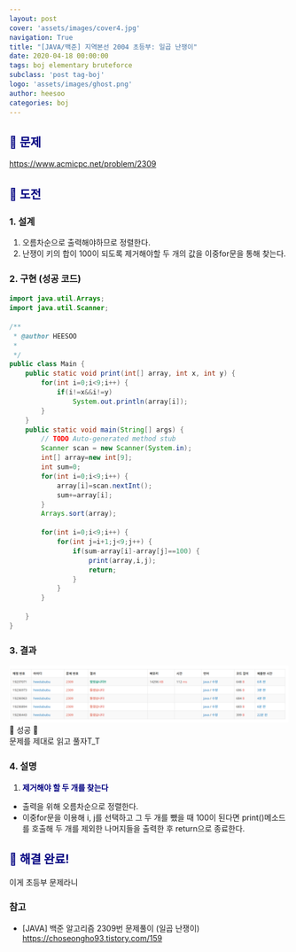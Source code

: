 ```yaml
---
layout: post
cover: 'assets/images/cover4.jpg'
navigation: True
title: "[JAVA/백준] 지역본선 2004 초등부: 일곱 난쟁이"
date: 2020-04-18 00:00:00
tags: boj elementary bruteforce
subclass: 'post tag-boj'
logo: 'assets/images/ghost.png'
author: heesoo
categories: boj
---
```

## <span style="color:navy">👀 문제</span>
<https://www.acmicpc.net/problem/2309>

## <span style="color:navy">👊 도전</span>

### 1. 설계
1. 오름차순으로 출력해야하므로 정렬한다.
2. 난쟁이 키의 합이 100이 되도록 제거해야할 두 개의 값을 이중for문을 통해 찾는다.

### 2. 구현 (성공 코드)
```java
import java.util.Arrays;
import java.util.Scanner;

/**
 * @author HEESOO
 *
 */
public class Main {
	public static void print(int[] array, int x, int y) {
		for(int i=0;i<9;i++) {
			if(i!=x&&i!=y)
				System.out.println(array[i]);
		}
	}
	public static void main(String[] args) {
		// TODO Auto-generated method stub
		Scanner scan = new Scanner(System.in);
		int[] array=new int[9];
		int sum=0;
		for(int i=0;i<9;i++) {
			array[i]=scan.nextInt();
			sum+=array[i];
		}
		Arrays.sort(array);
		
		for(int i=0;i<9;i++) {
			for(int j=i+1;j<9;j++) {
				if(sum-array[i]-array[j]==100) {
					print(array,i,j);
					return;
				}
			}
		}
		
	}
}

 ```

### 3. 결과
![실행결과](./assets/images/200418_2.PNG)
🤟 성공 🤟  
문제를 제대로 읽고 풀자T_T

### 4. 설명
1. **<span style="color:navy">제거해야 할 두 개를 찾는다</span>**
- 출력을 위해 오름차순으로 정렬한다.
- 이중for문을 이용해 i, j를 선택하고 그 두 개를 뺐을 때 100이 된다면 print()메소드를 호출해 두 개를 제외한 나머지들을 출력한 후 return으로 종료한다.

## <span style="color:navy">👏 해결 완료!</span>
이게 초등부 문제라니

### 참고
- [JAVA] 백준 알고리즘 2309번 문제풀이 (일곱 난쟁이) <https://choseongho93.tistory.com/159>